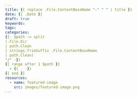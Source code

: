 ```yaml
---
title: {{ replace .File.ContentBaseName "-" " " | title }}
date: {{ .Date }}
draft: true
keywords:
tags:
categories:
{{- $path := split
(.File.Dir
| path.Clean
| strings.TrimSuffix .File.ContentBaseName
| path.Clean)
"/" -}}
{{ range after 1 $path }}
  - {{ . -}}
{{ end }}
resources:
  - name: featured-image
    src: images/featured-image.png
---
```


<!--more-->
